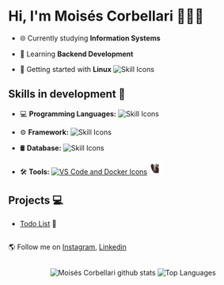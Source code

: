 # Hi, I'm Moisés Corbellari 👨🏾‍💻
- 🌐 Currently studying **Information Systems**

- 🧠 Learning **Backend Development**

- 🐧 Getting started with **Linux** <img src="https://skillicons.dev/icons?i=ubuntu" alt="Skill Icons" height="25"/>

## Skills in development 🚧
- 💻 **Programming Languages:** <img src="https://skillicons.dev/icons?i=python" alt="Skill Icons" height="25"/>

- ⚙️ **Framework:** <img src="https://skillicons.dev/icons?i=fastapi" alt="Skill Icons" height="25"/>

- 🛢️ **Database:** <img src="https://skillicons.dev/icons?i=postgresql" alt="Skill Icons" height="25"/>

- 🛠️ **Tools:** [<img src="https://skillicons.dev/icons?i=vscode,docker" alt="VS Code and Docker Icons" height="25"/>](https://skillicons.dev) <img src="assets/dbeaver.png" alt="DBeaver Icon" height="25"/>


## Projects 💻
- [Todo List](https://github.com/MoisesCorbellari/Todo_List) 📝

##
🌎 Follow me on [Instagram], [Linkedin]

##
<div align="center">
  <img height="160em" src="https://github-readme-stats.vercel.app/api?username=MoisesCorbellari&theme=omni&show_icons=true&count_private=true&hide_border=false&include_all_commits=true" alt="Moisés Corbellari github stats"/>
  <img height="160em" src="https://github-readme-stats.vercel.app/api/top-langs/?username=MoisesCorbellari&layout=compact&hide_border=false&title_color=ff79c6&text_color=ff79c6&bg_color=282a36" alt="Top Languages"/>
</div>

[Instagram]: https://www.instagram.com/moises_corbellari/
[Linkedin]: https://www.linkedin.com/in/moises-corbellari-5187231b3/
